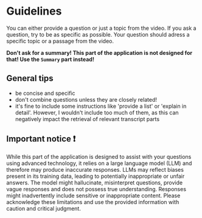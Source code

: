 # Guidelines

You can either provide a question or just a topic from the video. If you ask a question, try to be as specific as possible. Your question should adress a specific topic or a passage from the video.

**Don't ask for a summary! This part of the application is not designed for that! Use the `Summary` part instead!**

## General tips

- be concise and specific
- don't combine questions unless they are closely related!
- it's fine to include some instructions like 'provide a list' or 'explain in detail'. However, I wouldn't include too much of them, as this can negatively impact the retrieval of relevant transcript parts

## Important notice ❗

While this part of the application is designed to assist with your questions using advanced technology, it relies on a large language model (LLM) and therefore may produce inaccurate responses. LLMs may reflect biases present in its training data, leading to potentially inappropriate or unfair answers. The model might hallucinate, misinterpret questions, provide vague responses and does not possess true understanding. Responses might inadvertently include sensitive or inappropriate content. Please acknowledge these limitations and use the provided information with caution and critical judgment.
